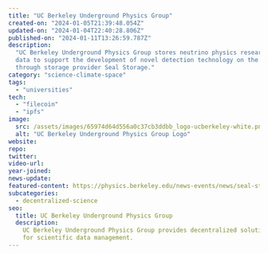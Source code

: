 ```yaml
---
title: "UC Berkeley Underground Physics Group"
created-on: "2024-01-05T21:39:48.054Z"
updated-on: "2024-01-04T22:40:28.806Z"
published-on: "2024-01-11T13:26:59.787Z"
description:
  "UC Berkeley Underground Physics Group stores neutrino physics research
  data to support the development of novel detection technology on the Filecoin network
  through storage provider Seal Storage."
category: "science-climate-space"
tags:
  - "universities"
tech:
  - "filecoin"
  - "ipfs"
image:
  src: /assets/images/65974d64d556a0c37cb3ddbb_logo-ucberkeley-white.png
  alt: "UC Berkeley Underground Physics Group Logo"
website:
repo:
twitter:
video-url:
year-joined:
news-update:
featured-content: https://physics.berkeley.edu/news-events/news/seal-storage-technology-partners-with-orebi-gann-group
subcategories:
  - decentralized-science
seo:
  title: UC Berkeley Underground Physics Group
  description:
    UC Berkeley Underground Physics Group provides decentralized solutions
    for scientific data management.
---
```

